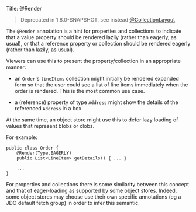Title: @Render

> Deprecated in 1.8.0-SNAPSHOT, see instead [@CollectionLayout](./CollectionLayout.html)

The `@Render` annotation is a hint for properties and collections to
indicate that a value property should be rendered lazily (rather than
eagerly, as usual), or that a reference property or collection should be
rendered eagerly (rather than lazily, as usual).

Viewers can use this to present the property/collection in an
appropriate manner:

-   an `Order`'s `lineItems` collection might initially be rendered expanded
    form so that the user could see a list of line items immediately
    when the order is rendered. This is the most common use case.

-   a (reference) property of type `Address` might show the details of the
    referenced `Address` in a box

At the same time, an object store might use this to defer lazy loading
of values that represent blobs or clobs.

For example:

    public class Order {
        @Render(Type.EAGERLY)
        public List<LineItem> getDetails() { ... }

        ...
    }

For properties and collections there is some similarity between this
concept and that of eager-loading as supported by some object stores.
Indeed, some object stores may choose use their own specific annotations
(eg a JDO default fetch group) in order to infer this semantic.
